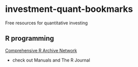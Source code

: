 # investment-quant-bookmarks
Free resources for quantitative investing

## R programming
[Comprehensive R Archive Network](https://cran.r-project.org/index.html)
- check out Manuals and The R Journal

